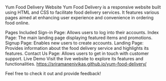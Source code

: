 Yum Food Delivery Website
Yum Food Delivery is a responsive website built using HTML and CSS to facilitate food delivery services. It features various pages aimed at enhancing user experience and convenience in ordering food online.

Pages Included
Sign-in Page: Allows users to log into their accounts.
Index Page: The main landing page displaying featured items and promotions.
Signup Page: Enables new users to create accounts.
Landing Page: Provides information about the food delivery service and highlights its features.
Contact Us Page: Allows users to get in touch with customer support.
Live Demo
Visit the live website    to explore its features and functionalities.
https://sriramanenivikas.github.io/yum-food-delivery/

Feel free to check it out and provide feedback!
